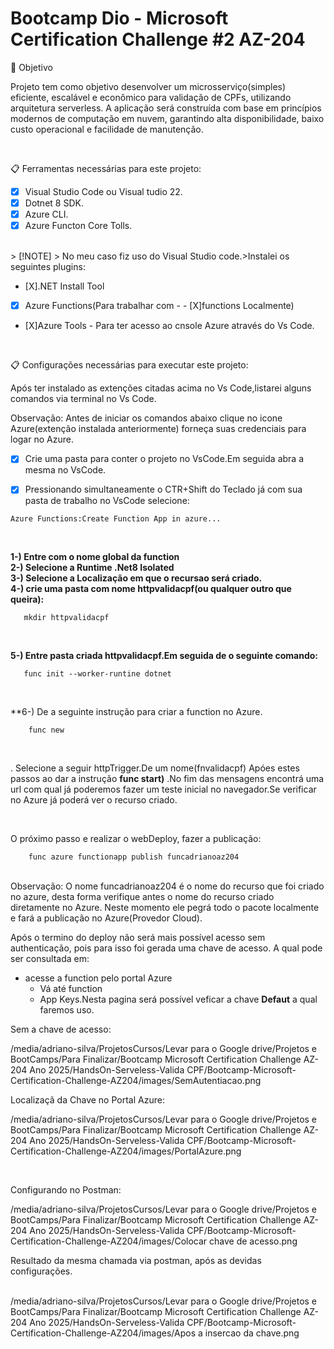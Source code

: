 # Bootcamp Dio - Microsoft Certification Challenge #2 AZ-204
🎯 Objetivo<br>
<p>Projeto tem como objetivo desenvolver um microsserviço(simples) eficiente, escalável e econômico para validação de CPFs, utilizando arquitetura serverless.
A aplicação será construída com base em princípios modernos de computação em nuvem, garantindo alta disponibilidade, baixo custo operacional e facilidade de manutenção.<p>
<br>

📋 Ferramentas necessárias para este projeto:
- [X] Visual Studio Code ou Visual tudio 22.
- [X] Dotnet 8 SDK.
- [X] Azure CLI.
- [X] Azure Functon Core Tolls.

<br>
> [!NOTE]
> No meu caso fiz uso do Visual Studio code.>Instalei os seguintes plugins:<br>

  - [X].NET Install Tool
  - [X] Azure Functions(Para trabalhar com - - [X]functions Localmente)
  - [X]Azure Tools - Para ter acesso ao cnsole Azure através do Vs Code.

  <br>

📋 Configurações necessárias para executar este projeto:

<p>Após ter instalado as extenções citadas acima no Vs Code,listarei alguns comandos via terminal no Vs Code.</p>
Observação: Antes de iniciar os comandos abaixo clique no icone Azure(extenção instalada anteriormente) forneça suas credenciais para logar no Azure.

<br>

- [X] Crie uma pasta para conter o projeto no VsCode.Em seguida abra a mesma no VsCode.

- [X] Pressionando simultaneamente o CTR+Shift do Teclado já com sua pasta de trabalho no VsCode selecione:
```vscode
Azure Functions:Create Function App in azure...
```
<br>

**1-) Entre com o nome global da function**<br>
**2-) Selecione a Runtime .Net8 Isolated**<br>
**3-) Selecione a Localização em que o recursao será criado.**<br>
**4-) crie uma pasta com nome  httpvalidacpf(ou qualquer outro que queira):**

```vscode
   mkdir httpvalidacpf
```   

<br>

**5-) Entre pasta criada httpvalidacpf.Em seguida de o seguinte comando:**

```vscode
   func init --worker-runtine dotnet
```

<br>

**6-) De a seguinte instrução para criar a function no Azure.

```vscode
    func new
```

<br>

. Selecione a seguir httpTrigger.De um nome(fnvalidacpf)
Apóes estes passos ao dar a instrução **func start)** .No fim das mensagens encontrá uma url com qual já poderemos fazer um teste inicial no navegador.Se verificar no Azure já poderá ver o recurso criado.

<br>

O próximo passo e realizar o webDeploy, fazer a publicação:

```vscode 
    func azure functionapp publish funcadrianoaz204
```
<br>
Observação: O nome funcadrianoaz204 é o nome do recurso que foi criado no azure, desta forma verifique antes o nome do recurso criado diretamente no Azure.
Neste momento ele pegrá todo o pacote localmente e fará a publicação no Azure(Provedor Cloud).

<br>

Após o termino do deploy não será mais possível acesso sem authenticação, pois para isso foi gerada uma chave de acesso. A qual pode ser consultada em:
   - acesse a function pelo portal Azure
      - Vá até function
      - App Keys.Nesta pagina será possível veficar a chave **Defaut** a qual faremos uso.

Sem a chave de acesso:
<br>

/media/adriano-silva/ProjetosCursos/Levar para o Google drive/Projetos e BootCamps/Para Finalizar/Bootcamp Microsoft Certification Challenge AZ-204 Ano 2025/HandsOn-Serveless-Valida CPF/Bootcamp-Microsoft-Certification-Challenge-AZ204/images/SemAutentiacao.png

Localizaçã da Chave no Portal Azure:

/media/adriano-silva/ProjetosCursos/Levar para o Google drive/Projetos e BootCamps/Para Finalizar/Bootcamp Microsoft Certification Challenge AZ-204 Ano 2025/HandsOn-Serveless-Valida CPF/Bootcamp-Microsoft-Certification-Challenge-AZ204/images/PortalAzure.png

<br>

Configurando no Postman:

/media/adriano-silva/ProjetosCursos/Levar para o Google drive/Projetos e BootCamps/Para Finalizar/Bootcamp Microsoft Certification Challenge AZ-204 Ano 2025/HandsOn-Serveless-Valida CPF/Bootcamp-Microsoft-Certification-Challenge-AZ204/images/Colocar chave de acesso.png


Resultado da mesma chamada via postman, após as devidas configurações.

<br>
/media/adriano-silva/ProjetosCursos/Levar para o Google drive/Projetos e BootCamps/Para Finalizar/Bootcamp Microsoft Certification Challenge AZ-204 Ano 2025/HandsOn-Serveless-Valida CPF/Bootcamp-Microsoft-Certification-Challenge-AZ204/images/Apos a insercao da chave.png






